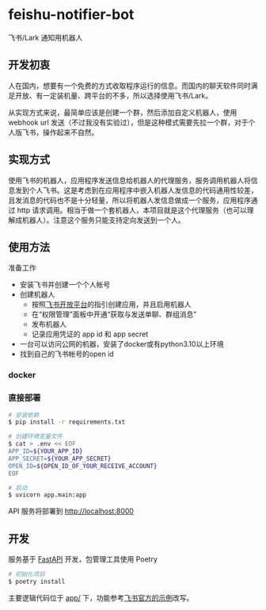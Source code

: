 # feishu-notifier-bot

飞书/Lark 通知用机器人

## 开发初衷

人在国内，想要有一个免费的方式收取程序运行的信息。而国内的聊天软件同时满足开放、有一定装机量、跨平台的不多，所以选择使用飞书/Lark。

从实现方式来说，最简单应该是创建一个群，然后添加自定义机器人，使用 webhook url 发送（不过我没有实验过），但是这种模式需要先拉一个群，对于个人版飞书，操作起来不自然。

## 实现方式

使用飞书的机器人，应用程序发送信息给机器人的代理服务，服务调用机器人将信息发到个人飞书。这是考虑到在应用程序中嵌入机器人发信息的代码通用性较差，且发消息的代码也不是十分轻量，所以将机器人发信息做成一个服务，应用程序通过 http 请求调用。相当于做一个套机器人，本项目就是这个代理服务（也可以理解成机器人）。注意这个服务只能支持定向发送到一个人。

## 使用方法

准备工作

- 安装飞书并创建一个个人帐号
- 创建机器人
  - 按照[飞书开放平台](https://open.feishu.cn/app?lang=zh-CN)的指引创建应用，并且启用机器人
  - 在“权限管理”面板中开通“获取与发送单聊、群组消息”
  - 发布机器人
  - 记录应用凭证的 app id 和 app secret
- 一台可以访问公网的机器，安装了docker或有python3.10以上环境
- 找到自己的飞书帐号的open id

### docker

### 直接部署

```bash
# 安装依赖
$ pip install -r requirements.txt

# 创建环境变量文件
$ cat > .env << EOF
APP_ID=${YOUR_APP_ID}
APP_SECRET=${YOUR_APP_SECRET}
OPEN_ID=${OPEN_ID_OF_YOUR_RECEIVE_ACCOUNT}
EOF

# 启动
$ uvicorn app.main:app
```

API 服务将部署到 <http://localhost:8000>

## 开发

服务基于 [FastAPI](https://github.com/tiangolo/fastapi) 开发，包管理工具使用 Poetry

```bash
# 初始化项目
$ poetry install
```

主要逻辑代码位于 [app/](./app/) 下，功能参考[飞书官方的示例](https://github.com/larksuite/lark-samples/tree/main/robot_quick_start/python)改写。

